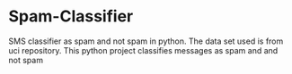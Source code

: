 # Spam-Classifier
SMS classifier as spam and not spam in python. The data set used is from uci repository.
This python project classifies messages as spam and and not spam
